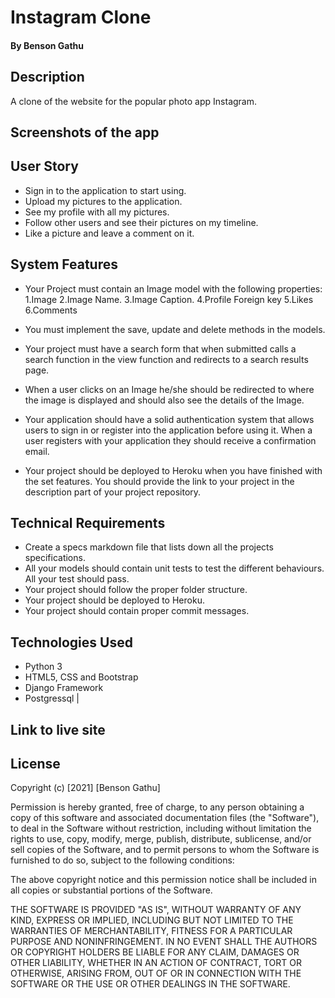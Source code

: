 # Instagram Clone
#### By Benson Gathu
## Description
A clone of the website for the popular photo app Instagram.
## Screenshots of the app

## User Story
* Sign in to the application to start using.
* Upload my pictures to the application.
* See my profile with all my pictures.
* Follow other users and see their pictures on my timeline.
* Like a picture and leave a comment on it.
## System Features
* Your Project must contain an Image model with the following properties:
1.Image
2.Image Name.
3.Image Caption.
4.Profile Foreign key
5.Likes
6.Comments

* You must implement the save, update and delete methods in the models.
* Your project must have a search form that when submitted calls a search function in the view function and redirects to a search results page.
* When a user clicks on an Image he/she should be redirected to where the image is displayed and should also see the details of the Image.
* Your application should have a solid authentication system that allows users to sign in or register into the application before using it. When a user registers with your application they should receive a confirmation email.
* Your project should be deployed to Heroku when you have finished with the set features. You should provide the link to your project in the description part of your project repository.
## Technical Requirements
* Create a specs markdown file that lists down all the projects specifications.
* All your models should contain unit tests to test the different behaviours. All your test should pass.
* Your project should follow the proper folder structure.
* Your project should be deployed to Heroku.
* Your project should contain proper commit messages.
## Technologies Used
  * Python 3
  * HTML5, CSS and Bootstrap
  * Django Framework
  * Postgressql                                                                 |
## Link to live site
[](link)
## License
Copyright (c) [2021] [Benson Gathu]

Permission is hereby granted, free of charge, to any person obtaining a copy
of this software and associated documentation files (the "Software"), to deal
in the Software without restriction, including without limitation the rights
to use, copy, modify, merge, publish, distribute, sublicense, and/or sell
copies of the Software, and to permit persons to whom the Software is
furnished to do so, subject to the following conditions:

The above copyright notice and this permission notice shall be included in all
copies or substantial portions of the Software.

THE SOFTWARE IS PROVIDED "AS IS", WITHOUT WARRANTY OF ANY KIND, EXPRESS OR
IMPLIED, INCLUDING BUT NOT LIMITED TO THE WARRANTIES OF MERCHANTABILITY,
FITNESS FOR A PARTICULAR PURPOSE AND NONINFRINGEMENT. IN NO EVENT SHALL THE
AUTHORS OR COPYRIGHT HOLDERS BE LIABLE FOR ANY CLAIM, DAMAGES OR OTHER
LIABILITY, WHETHER IN AN ACTION OF CONTRACT, TORT OR OTHERWISE, ARISING FROM,
OUT OF OR IN CONNECTION WITH THE SOFTWARE OR THE USE OR OTHER DEALINGS IN THE
SOFTWARE.